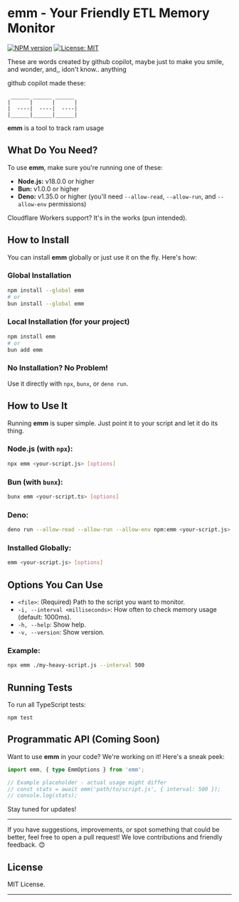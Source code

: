# emm - Your Friendly ETL Memory Monitor

[![NPM version](https://img.shields.io/npm/v/emm.svg)](https://npmjs.org/package/emm)
[![License: MIT](https://img.shields.io/badge/License-MIT-yellow.svg)](https://opensource.org/licenses/MIT)

These are words created by github copilot, maybe just to make you smile, and wonder, and,, idon't know.. anything

github copilot made these:

```ascii
 ______ ______ ______
|      |      |      |
|  ----|  ----|  ----|
|______|______|______|
```

**emm** is a tool to track ram usage

<!-- Also emm is the name git choose -->

## What Do You Need?

To use **emm**, make sure you're running one of these:

- **Node.js:** v18.0.0 or higher
- **Bun:** v1.0.0 or higher
- **Deno:** v1.35.0 or higher (you'll need `--allow-read`, `--allow-run`, and `--allow-env` permissions)

Cloudflare Workers support? It's in the works (pun intended).
<!-- this is also git -->

## How to Install

You can install **emm** globally or just use it on the fly. Here's how:

### Global Installation

```bash
npm install --global emm
# or
bun install --global emm
```

### Local Installation (for your project)

```bash
npm install emm
# or
bun add emm
```

### No Installation? No Problem!

Use it directly with `npx`, `bunx`, or `deno run`.

## How to Use It

Running **emm** is super simple. Just point it to your script and let it do its thing.

### Node.js (with `npx`):

```bash
npx emm <your-script.js> [options]
```

### Bun (with `bunx`):

```bash
bunx emm <your-script.ts> [options]
```

### Deno:

```bash
deno run --allow-read --allow-run --allow-env npm:emm <your-script.js> [options]
```

### Installed Globally:

```bash
emm <your-script.js> [options]
```

## Options You Can Use

- `<file>`: (Required) Path to the script you want to monitor.
- `-i, --interval <milliseconds>`: How often to check memory usage (default: 1000ms).
- `-h, --help`: Show help.
- `-v, --version`: Show version.

### Example:

```bash
npx emm ./my-heavy-script.js --interval 500
```

## Running Tests

To run all TypeScript tests:

```
npm test
```

## Programmatic API (Coming Soon)

Want to use **emm** in your code? We're working on it! Here's a sneak peek:

```typescript
import emm, { type EmmOptions } from 'emm';

// Example placeholder - actual usage might differ
// const stats = await emm('path/to/script.js', { interval: 500 });
// console.log(stats);
```

Stay tuned for updates!

---

If you have suggestions, improvements, or spot something that could be better, feel free to open a pull request! We love contributions and friendly feedback. 😊

## License

MIT License.

---





